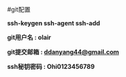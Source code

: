 #git配置

**ssh-keygen ssh-agent ssh-add**

**git用户名 : olair**

**git提交邮箱 : ddanyang44@gmail.com**

**ssh秘钥密码 : Ohi0123456789**
